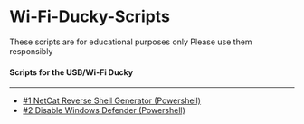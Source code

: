# Wi-Fi-Ducky-Scripts

These scripts are for educational purposes only
Please use them responsibly

#### Scripts for the USB/Wi-Fi Ducky
----
* [#1 NetCat Reverse Shell Generator (Powershell)](https://github.com/HonkinWaffles/Wi-Fi-Ducky-Scripts/blob/main/%231%20NetCat%20Reverse%20Shell%20Generator%20(Powershell))
* [#2 Disable Windows Defender (Powershell)](https://github.com/HonkinWaffles/Wi-Fi-Ducky-Scripts/blob/main/%232%20Disable%20Windows%20Defender%20(Powershell))








